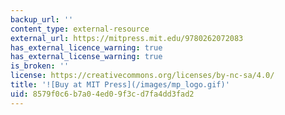 ```yaml
---
backup_url: ''
content_type: external-resource
external_url: https://mitpress.mit.edu/9780262072083
has_external_licence_warning: true
has_external_license_warning: true
is_broken: ''
license: https://creativecommons.org/licenses/by-nc-sa/4.0/
title: '![Buy at MIT Press](/images/mp_logo.gif)'
uid: 8579f0c6-b7a0-4ed0-9f3c-d7fa4dd3fad2
---
```

